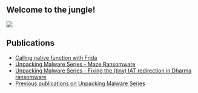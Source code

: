 ## Welcome to the jungle!

![](http://poxiran.com.ar/img/home.jpg)

## Publications

 - [Calling native function with Frida](./src/pages/02-11-2019-calling-native-functions-with-frida.md)
 - [Unpacking Malware Series - Maze Ransomware](./src/pages/22-10-2019-unpacking-malware-series-maze-ransomware.md)
 -  [Unpacking Malware Series - Fixing the (tiny) IAT redirection in Dharma ransomware](./src/pages/30-09-2019-unpacking-malware-series-fixing-the-tiny-dharma-iat-redirection.md)
 - [Previous publications on Unpacking Malware Series](https://crackinglandia.wordpress.com/tag/unpacking/)
